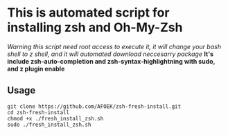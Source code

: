 # This is automated script for installing zsh and Oh-My-Zsh
*Warning this script need root access to execute it, it will change your bash shell to z shell, and it will automated download neccesarry package*
**It's include zsh-auto-completion and zsh-syntax-highlightning with sudo, and z plugin enable**
## Usage
```shell
git clone https://github.com/AFOEK/zsh-fresh-install.git
cd zsh-fresh-install
chmod +x ./fresh_install_zsh.sh
sudo ./fresh_install_zsh.sh
```
